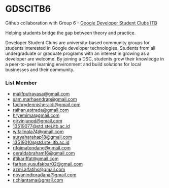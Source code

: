 # GDSCITB6
Github collaboration with Group 6 - <a href="https://dsc.community.dev/institut-teknologi-bandung/">Google Developer Student Clubs ITB </a>

Helping students bridge the gap between theory and practice.

Developer Student Clubs are university-based community groups for students interested in Google developer technologies. Students from all undergraduate or graduate programs with an interest in growing as a developer are welcome. By joining a DSC, students grow their knowledge in a peer-to-peer learning environment and build solutions for local businesses and their community.

<h3>List Member</h3>

- malifputrayasa@gmail.com
- sam.marhaendrap@gmail.com
- fachrydennisheraldi@gmail.com
- raihan.astrada@gmail.com
- hryemima@gmail.com
- girvinjunod@gmail.com
- 13519077@std.stei.itb.ac.id
- wifalinola74@gmail.com
- suryaharahap18@gmail.com
- 13519010@std.stei.itb.ac.id
- rifqimatondang@gmail.com
- geraldabraham16@gmail.com
- iftikariffat@gmail.com
- farhan.yusufakbar02@gmail.com
- azmi.alfatihs@gmail.com
- novanindipradana@gmail.com
- r.chiantama@gmail.com
